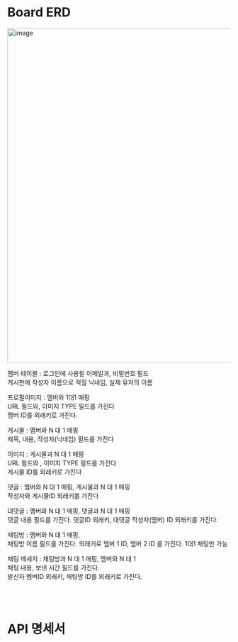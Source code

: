 # Board ERD
<img width="754" alt="image" src="https://github.com/user-attachments/assets/3c3b5d0f-2f56-4102-91b8-147bfd26abf1">


멤버 테이블 : 로그인에 사용될 이메일과, 비밀번호 필드  
게시판에 작성자 이름으로 적힐 닉네임, 실제 유저의 이름  

프로필이미지 : 멤버와 1대1 매핑  
URL 필드와, 이미지 TYPE 필드를 가진다  
멤버 ID를 외래키로 가진다.

게시물 : 멤버와 N 대 1 매핑  
제목, 내용, 작성자(닉네임) 필드를 가진다

이미지 : 게시물과 N 대 1 매핑  
URL 필드와 , 이미지 TYPE 필드를 가진다  
게시물 ID를 외래키로 가진다

댓글 : 멤버와 N 대 1 매핑, 게시물과 N 대 1 매핑  
작성자와 게시물ID 외래키를 가진다  

대댓글 : 멤버와 N 대 1 매핑, 댓글과 N 대 1 매핑  
댓글 내용 필드를 가진다. 댓글ID 외래키, 대댓글 작성자(멤버) ID 외래키를 가진다.  

채팅방 : 멤버와 N 대 1 매핑,  
채팅방 이름 필드를 가진다. 외래키로 멤버 1 ID, 멤버 2 ID 를 가진다. 1대1 채팅만 가능  

채팅 메세지 : 채팅방과 N 대 1 매핑, 멤버와 N 대 1  
채팅 내용, 보낸 시간 필드를 가진다.  
발신자 멤버ID 외래키, 채팅방 ID를 외래키로 가진다.  

<br><br>

# API 명세서



